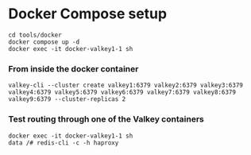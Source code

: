 # Docker Compose setup

```
cd tools/docker
docker compose up -d
docker exec -it docker-valkey1-1 sh
```
### From inside the docker container
```
valkey-cli --cluster create valkey1:6379 valkey2:6379 valkey3:6379 valkey4:6379 valkey5:6379 valkey6:6379 valkey7:6379 valkey8:6379 valkey9:6379 --cluster-replicas 2
```

### Test routing through one of the Valkey containers
```
docker exec -it docker-valkey1-1 sh
data /# redis-cli -c -h haproxy